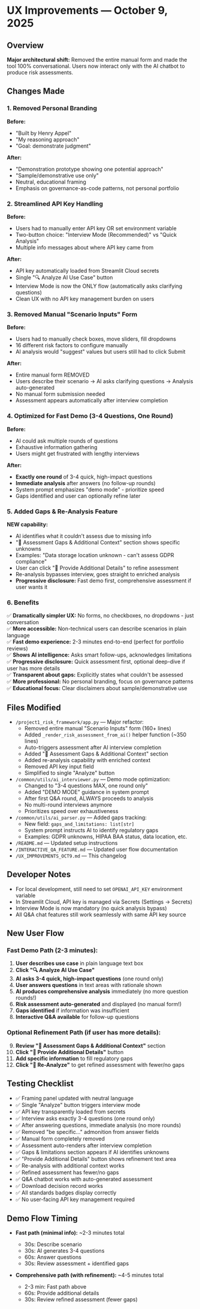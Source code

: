 # UX Improvements — October 9, 2025

## Overview
**Major architectural shift:** Removed the entire manual form and made the tool 100% conversational. Users now interact only with the AI chatbot to produce risk assessments.

## Changes Made

### 1. Removed Personal Branding
**Before:**
- "Built by Henry Appel"
- "My reasoning approach"
- "Goal: demonstrate judgment"

**After:**
- "Demonstration prototype showing one potential approach"
- "Sample/demonstrative use only"
- Neutral, educational framing
- Emphasis on governance-as-code patterns, not personal portfolio

### 2. Streamlined API Key Handling
**Before:**
- Users had to manually enter API key OR set environment variable
- Two-button choice: "Interview Mode (Recommended)" vs "Quick Analysis"
- Multiple info messages about where API key came from

**After:**
- API key automatically loaded from Streamlit Cloud secrets
- Single "🔍 Analyze AI Use Case" button
- Interview Mode is now the ONLY flow (automatically asks clarifying questions)
- Clean UX with no API key management burden on users

### 3. Removed Manual "Scenario Inputs" Form
**Before:**
- Users had to manually check boxes, move sliders, fill dropdowns
- 16 different risk factors to configure manually
- AI analysis would "suggest" values but users still had to click Submit

**After:**
- Entire manual form REMOVED
- Users describe their scenario → AI asks clarifying questions → Analysis auto-generated
- No manual form submission needed
- Assessment appears automatically after interview completion

### 4. Optimized for Fast Demo (3-4 Questions, One Round)
**Before:**
- AI could ask multiple rounds of questions
- Exhaustive information gathering
- Users might get frustrated with lengthy interviews

**After:**
- **Exactly one round** of 3-4 quick, high-impact questions
- **Immediate analysis** after answers (no follow-up rounds)
- System prompt emphasizes "demo mode" - prioritize speed
- Gaps identified and user can optionally refine later

### 5. Added Gaps & Re-Analysis Feature
**NEW capability:**
- AI identifies what it couldn't assess due to missing info
- "🔬 Assessment Gaps & Additional Context" section shows specific unknowns
- Examples: "Data storage location unknown - can't assess GDPR compliance"
- User can click "📝 Provide Additional Details" to refine assessment
- Re-analysis bypasses interview, goes straight to enriched analysis
- **Progressive disclosure:** Fast demo first, comprehensive assessment if user wants it

### 6. Benefits
✅ **Dramatically simpler UX:** No forms, no checkboxes, no dropdowns - just conversation  
✅ **More accessible:** Non-technical users can describe scenarios in plain language  
✅ **Fast demo experience:** 2-3 minutes end-to-end (perfect for portfolio reviews)  
✅ **Shows AI intelligence:** Asks smart follow-ups, acknowledges limitations  
✅ **Progressive disclosure:** Quick assessment first, optional deep-dive if user has more details  
✅ **Transparent about gaps:** Explicitly states what couldn't be assessed  
✅ **More professional:** No personal branding, focus on governance patterns  
✅ **Educational focus:** Clear disclaimers about sample/demonstrative use  

## Files Modified
- `/project1_risk_framework/app.py` — Major refactor:
  - Removed entire manual "Scenario Inputs" form (160+ lines)
  - Added `_render_risk_assessment_from_ai()` helper function (~350 lines)
  - Auto-triggers assessment after AI interview completion
  - Added "🔬 Assessment Gaps & Additional Context" section
  - Added re-analysis capability with enriched context
  - Removed API key input field
  - Simplified to single "Analyze" button
- `/common/utils/ai_interviewer.py` — Demo mode optimization:
  - Changed to "3-4 questions MAX, one round only"
  - Added "DEMO MODE" guidance in system prompt
  - After first Q&A round, ALWAYS proceeds to analysis
  - No multi-round interviews anymore
  - Prioritizes speed over exhaustiveness
- `/common/utils/ai_parser.py` — Added gaps tracking:
  - New field: `gaps_and_limitations: list[str]`
  - System prompt instructs AI to identify regulatory gaps
  - Examples: GDPR unknowns, HIPAA BAA status, data location, etc.
- `/README.md` — Updated setup instructions
- `/INTERACTIVE_QA_FEATURE.md` — Updated user flow documentation
- `/UX_IMPROVEMENTS_OCT9.md` — This changelog

## Developer Notes
- For local development, still need to set `OPENAI_API_KEY` environment variable
- In Streamlit Cloud, API key is managed via Secrets (Settings → Secrets)
- Interview Mode is now mandatory (no quick analysis bypass)
- All Q&A chat features still work seamlessly with same API key source

## New User Flow

### Fast Demo Path (2-3 minutes):
1. **User describes use case** in plain language text box
2. **Click "🔍 Analyze AI Use Case"**  
3. **AI asks 3-4 quick, high-impact questions** (one round only)
4. **User answers questions** in text areas with rationale shown
5. **AI produces comprehensive analysis** immediately (no more question rounds!)
6. **Risk assessment auto-generated** and displayed (no manual form!)
7. **Gaps identified** if information was insufficient
8. **Interactive Q&A available** for follow-up questions

### Optional Refinement Path (if user has more details):
9. **Review "🔬 Assessment Gaps & Additional Context"** section
10. **Click "📝 Provide Additional Details"** button
11. **Add specific information** to fill regulatory gaps
12. **Click "🔄 Re-Analyze"** to get refined assessment with fewer/no gaps

## Testing Checklist
- ✅ Framing panel updated with neutral language
- ✅ Single "Analyze" button triggers interview mode
- ✅ API key transparently loaded from secrets
- ✅ Interview asks exactly 3-4 questions (one round only)
- ✅ After answering questions, immediate analysis (no more rounds)
- ✅ Removed "be specific..." admonition from answer fields
- ✅ Manual form completely removed
- ✅ Assessment auto-renders after interview completion
- ✅ Gaps & limitations section appears if AI identifies unknowns
- ✅ "Provide Additional Details" button shows refinement text area
- ✅ Re-analysis with additional context works
- ✅ Refined assessment has fewer/no gaps
- ✅ Q&A chatbot works with auto-generated assessment
- ✅ Download decision record works
- ✅ All standards badges display correctly
- ✅ No user-facing API key management required

## Demo Flow Timing
- **Fast path (minimal info):** ~2-3 minutes total
  - 30s: Describe scenario
  - 30s: AI generates 3-4 questions
  - 60s: Answer questions
  - 30s: Review assessment + identified gaps
  
- **Comprehensive path (with refinement):** ~4-5 minutes total
  - 2-3 min: Fast path above
  - 60s: Provide additional details
  - 30s: Review refined assessment (fewer gaps)

